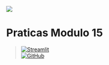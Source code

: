 [![](https://raw.githubusercontent.com/raafarosa/Ebac_Data_Scientist_General/main/utilities/newebac_logo_black_half.png)](https://github.com/raafarosa/Ebac_Data_Scientist_General)

# Praticas Modulo 15
> [![Streamlit](https://img.shields.io/badge/Streamlit-FF4B4B?logo=Streamlit&logoColor=white)](https://module15-pratical-test.streamlit.app/) <br>
> [![GitHub](https://img.shields.io/github/directory-file-count/raafarosa/Ebac_Data_Scientist_General/Module_19_-_Streamlit2%2FPractice_1?type=dir&style=flat-square&logo=Github)](https://github.com/raafarosa/Ebac_Data_Scientist_General/tree/main/Module_15_-_StreamlitI)

